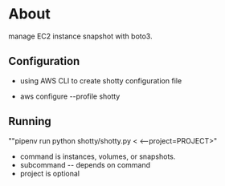 # About
manage EC2 instance snapshot with boto3.

## Configuration
* using AWS CLI to create shotty configuration file

* aws configure --profile shotty

## Running

""pipenv run python shotty/shotty.py <<command> <subcommand> <--project=PROJECT>"

* command  is instances, volumes, or snapshots.
* subcommand  -- depends on command
* project is optional
